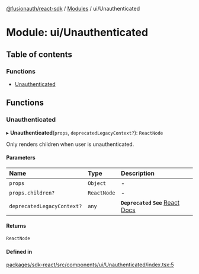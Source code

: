 [@fusionauth/react-sdk](../README.md) / [Modules](../modules.md) / ui/Unauthenticated

# Module: ui/Unauthenticated

## Table of contents

### Functions

- [Unauthenticated](ui_Unauthenticated.md#unauthenticated)

## Functions

### Unauthenticated

▸ **Unauthenticated**(`props`, `deprecatedLegacyContext?`): `ReactNode`

Only renders children when user is unauthenticated.

#### Parameters

| Name                       | Type        | Description                                                                                                                           |
| :------------------------- | :---------- | :------------------------------------------------------------------------------------------------------------------------------------ |
| `props`                    | `Object`    | -                                                                                                                                     |
| `props.children?`          | `ReactNode` | -                                                                                                                                     |
| `deprecatedLegacyContext?` | `any`       | **`Deprecated`** **`See`** [React Docs](https://legacy.reactjs.org/docs/legacy-context.html#referencing-context-in-lifecycle-methods) |

#### Returns

`ReactNode`

#### Defined in

[packages/sdk-react/src/components/ui/Unauthenticated/index.tsx:5](https://github.com/FusionAuth/fusionauth-javascript-sdk/blob/ce690f3d040e390c8fcdaa133e0c4df7f0050404/packages/sdk-react/src/components/ui/Unauthenticated/index.tsx#L5)
